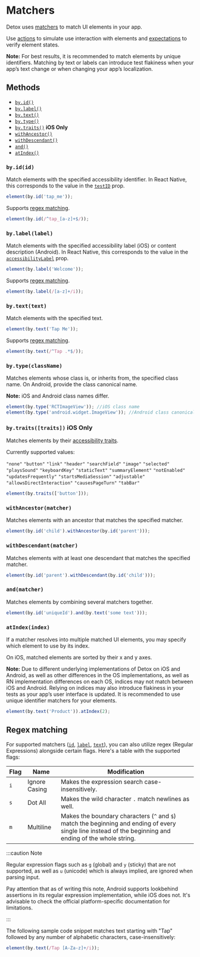 # Matchers

Detox uses [matchers](matchers.md) to match UI elements in your app.

Use [actions](actions.md) to simulate use interaction with elements and [expectations](expect.md) to verify element states.

**Note:** For best results, it is recommended to match elements by unique identifiers. Matching by text or labels can introduce test flakiness when your app’s text change or when changing your app’s localization.

## Methods

- [`by.id()`](#byidid)
- [`by.label()`](#bylabellabel)
- [`by.text()`](#bytexttext)
- [`by.type()`](#bytypeclassname)
- [`by.traits()`](#bytraitstraits-ios-only) **iOS Only**
- [`withAncestor()`](#withancestormatcher)
- [`withDescendant()`](#withdescendantmatcher)
- [`and()`](#andmatcher)
- [`atIndex()`](#atindexindex)

### `by.id(id)`

Match elements with the specified accessibility identifier. In React Native, this corresponds to the value in the [`testID`](https://reactnative.dev/docs/view.html#testid) prop.

```js
element(by.id('tap_me'));
```

Supports [regex matching](#regex-matching).

```js
element(by.id(/^tap_[a-z]+$/));
```

### `by.label(label)`

Match elements with the specified accessibility label (iOS) or content description (Android). In React Native, this corresponds to the value in the [`accessibilityLabel`](https://reactnative.dev/docs/accessibility#accessibilitylabel) prop.

```js
element(by.label('Welcome'));
```

Supports [regex matching](#regex-matching).

```js
element(by.label(/[a-z]+/i));
```

### `by.text(text)`

Match elements with the specified text.

```js
element(by.text('Tap Me'));
```

Supports [regex matching](#regex-matching).

```js
element(by.text(/^Tap .*$/));
```

### `by.type(className)`

Matches elements whose class is, or inherits from, the specified class name. On Android, provide the class canonical name.

**Note:** iOS and Android class names differ.

```js
element(by.type('RCTImageView')); //iOS class name
element(by.type('android.widget.ImageView')); //Android class canonical name
```

### `by.traits([traits])` **iOS Only**

Matches elements by their [accessibility traits](https://developer.apple.com/documentation/uikit/uiaccessibilityelement/1619584-accessibilitytraits).

Currently supported values:

`"none"`
`"button"`
`"link"`
`"header"`
`"searchField"`
`"image"`
`"selected"`
`"playsSound"`
`"keyboardKey"`
`"staticText"`
`"summaryElement"`
`"notEnabled"`
`"updatesFrequently"`
`"startsMediaSession"`
`"adjustable"`
`"allowsDirectInteraction"`
`"causesPageTurn"`
`"tabBar"`

```js
element(by.traits(['button']));
```

### `withAncestor(matcher)`

Matches elements with an ancestor that matches the specified matcher.

```js
element(by.id('child').withAncestor(by.id('parent')));
```

### `withDescendant(matcher)`

Matches elements with at least one descendant that matches the specified matcher.

```js
element(by.id('parent').withDescendant(by.id('child')));
```

### `and(matcher)`

Matches elements by combining several matchers together.

```js
element(by.id('uniqueId').and(by.text('some text')));
```

### `atIndex(index)`

If a matcher resolves into multiple matched UI elements, you may specify which element to use by its index.

On iOS, matched elements are sorted by their x and y axes.

**Note:** Due to different underlying implementations of Detox on iOS and Android, as well as other differences in the OS implementations, as well as RN implementation differences on each OS, indices may not match between iOS and Android. Relying on indices may also introduce flakiness in your tests as your app’s user interface is updated. It is recommended to use unique identifier matchers for your elements.

```js
element(by.text('Product')).atIndex(2);
```

## Regex matching

For supported matchers ([`id`](#byidid), [`label`](#bylabellabel), [`text`](#bytexttext)), you can also utilize regex (Regular Expressions) alongside certain flags. Here's a table with the supported flags:

| Flag | Name          | Modification                                                                                                                                             |
| ---- | ------------- | -------------------------------------------------------------------------------------------------------------------------------------------------------- |
| `i`  | Ignore Casing | Makes the expression search case-insensitively.                                                                                                          |
| `s`  | Dot All       | Makes the wild character `.` match newlines as well.                                                                                                     |
| `m`  | Multiline     | Makes the boundary characters (`^` and `$`) match the beginning and ending of every single line instead of the beginning and ending of the whole string. |

:::caution Note

Regular expression flags such as `g` (global) and `y` (sticky) that are not supported, as well as `u` (unicode) which is always implied, are ignored when parsing input.

Pay attention that as of writing this note, Android supports lookbehind assertions in its regular expression implementation, while iOS does not. It's advisable to check the official platform-specific documentation for limitations.

:::

The following sample code snippet matches text starting with "Tap" followed by any number of alphabetic characters, case-insensitively:

```js
element(by.text(/Tap [A-Za-z]+/i));
```
